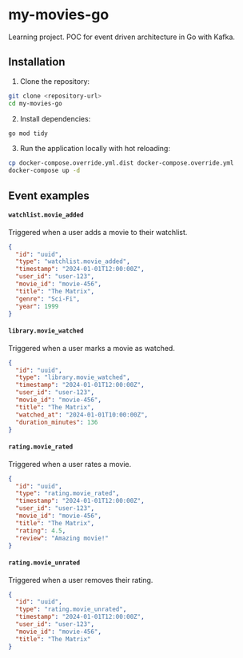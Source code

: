 # my-movies-go

Learning project. POC for event driven architecture in Go with Kafka.

## Installation

1. Clone the repository:
```bash
git clone <repository-url>
cd my-movies-go
```

2. Install dependencies:
```bash
go mod tidy
```

3. Run the application locally with hot reloading:
```bash
cp docker-compose.override.yml.dist docker-compose.override.yml
docker-compose up -d
```

## Event examples

#### `watchlist.movie_added`
Triggered when a user adds a movie to their watchlist.
```json
{
  "id": "uuid",
  "type": "watchlist.movie_added",
  "timestamp": "2024-01-01T12:00:00Z",
  "user_id": "user-123",
  "movie_id": "movie-456",
  "title": "The Matrix",
  "genre": "Sci-Fi",
  "year": 1999
}
```
#### `library.movie_watched`
Triggered when a user marks a movie as watched.
```json
{
  "id": "uuid",
  "type": "library.movie_watched",
  "timestamp": "2024-01-01T12:00:00Z",
  "user_id": "user-123",
  "movie_id": "movie-456",
  "title": "The Matrix",
  "watched_at": "2024-01-01T10:00:00Z",
  "duration_minutes": 136
}
```
#### `rating.movie_rated`
Triggered when a user rates a movie.
```json
{
  "id": "uuid",
  "type": "rating.movie_rated",
  "timestamp": "2024-01-01T12:00:00Z",
  "user_id": "user-123",
  "movie_id": "movie-456",
  "title": "The Matrix",
  "rating": 4.5,
  "review": "Amazing movie!"
}
```
#### `rating.movie_unrated`
Triggered when a user removes their rating.
```json
{
  "id": "uuid",
  "type": "rating.movie_unrated",
  "timestamp": "2024-01-01T12:00:00Z",
  "user_id": "user-123",
  "movie_id": "movie-456",
  "title": "The Matrix"
}
```

